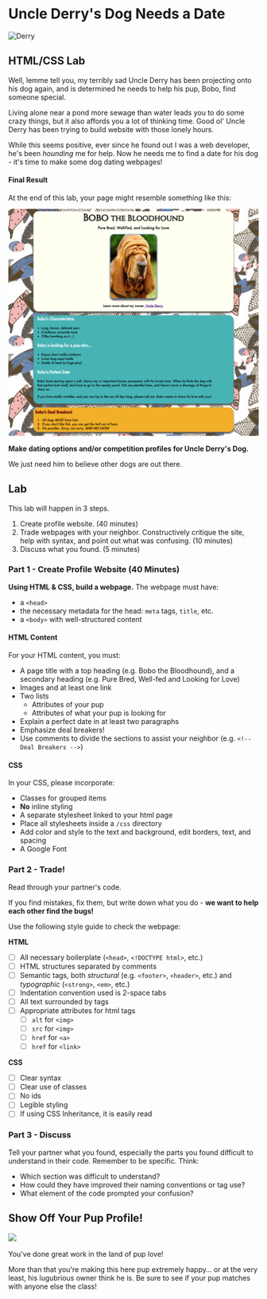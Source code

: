 # Uncle Derry's Dog Needs a Date

![Derry](http://i.somethingawful.com/cliff/ihateyou/page-119-02.jpg)

## HTML/CSS Lab

Well, lemme tell you, my terribly sad Uncle Derry has been projecting onto his dog again, and is determined he needs to help his pup, Bobo, find someone special. 

Living alone near a pond more sewage than water leads you to do some crazy things, but it also affords you a lot of thinking time.  Good ol' Uncle Derry has been trying to build website with those lonely hours. 

While this seems positive, ever since he found out I was a web developer, he's been *hounding* me for help. Now he needs me to find a date for his dog - it's time to make some dog dating webpages!

#### Final Result

At the end of this lab, your page might resemble something like this:

![final Bobo site](assets/final_bobo.png)

**Make dating options and/or competition profiles for Uncle Derry's Dog.**

We just need him to believe other dogs are out there.

## Lab

This lab will happen in 3 steps.

1. Create profile website. (40 minutes)
2. Trade webpages with your neighbor. Constructively critique the site, help with syntax, and point out what was confusing. (10 minutes)
3. Discuss what you found. (5 minutes)

### Part 1 - Create Profile Website (40 Minutes)

**Using HTML & CSS, build a webpage.** The webpage must have:

- a `<head>`
- the necessary metadata for the head: `meta` tags, `title`, etc.
- a `<body>` with well-structured content

#### HTML Content

For your HTML content, you must:

- A page title with a top heading (e.g. Bobo the Bloodhound), and a secondary heading (e.g. Pure Bred, Well-fed and Looking for Love)
- Images and at least one link
- Two lists 
  - Attributes of your pup
  - Attributes of what your pup is looking for
- Explain a perfect date in at least two paragraphs
- Emphasize deal breakers!
- Use comments to divide the sections to assist your neighbor (e.g. `<!-- Deal Breakers -->`)

#### CSS

In your CSS, please incorporate:

- Classes for grouped items
- **No** inline styling
- A separate stylesheet linked to your html page
- Place all stylesheets inside a `/css` directory
- Add color and style to the text and background, edit borders, text, and spacing
- A Google Font

### Part 2 - Trade!

Read through your partner's code. 

If you find mistakes, fix them, but write down what you do - **we want to help each other find the bugs!**

Use the following style guide to check the webpage:

**HTML**

- [ ] All necessary boilerplate (`<head>`, `<!DOCTYPE html>`, etc.)
- [ ] HTML structures separated by comments
- [ ] Semantic tags, both *structural* (e.g. `<footer>`, `<header>`, etc.) and *typographic* (`<strong>`, `<em>`, etc.)
- [ ] Indentation convention used is 2-space tabs
- [ ] All text surrounded by tags
- [ ] Appropriate attributes for html tags
	- [ ] `alt` for `<img>`
	- [ ] `src` for `<img>`
	- [ ] `href` for `<a>`
	- [ ] `href` for `<link>`

**CSS**

- [ ] Clear syntax
- [ ] Clear use of classes 
- [ ] No ids
- [ ] Legible styling
- [ ] If using CSS Inheritance, it is easily read

### Part 3 - Discuss

Tell your partner what you found, especially the parts you found difficult to understand in their code. Remember to be specific. Think:

- Which section was difficult to understand? 
- How could they have improved their naming conventions or tag use?
- What element of the code prompted your confusion?

## Show Off Your Pup Profile!

![](https://s-media-cache-ak0.pinimg.com/236x/08/fa/cf/08facf8acac99ff5f358eb9d9c1ad9dc.jpg)

You've done great work in the land of pup love!

More than that you're making this here pup extremely happy… or at the very least, his lugubrious owner think he is. Be sure to see if your pup matches with anyone else the class!